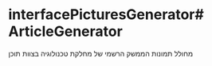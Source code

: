 # interfacePicturesGenerator# ArticleGenerator
מחולל תמונות הממשק הרשמי של מחלקת טכנולוגיה בצוות תוכן